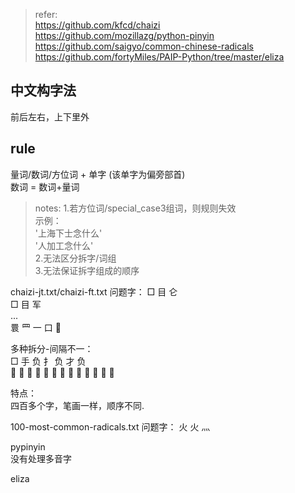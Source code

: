 > refer:  
https://github.com/kfcd/chaizi  
https://github.com/mozillazg/python-pinyin  
https://github.com/saigyo/common-chinese-radicals  
https://github.com/fortyMiles/PAIP-Python/tree/master/eliza  


## 中文构字法
前后左右，上下里外  


## rule
量词/数词/方位词 + 单字 (该单字为偏旁部首)  
数词 = 数词+量词  

> notes:
1.若方位词/special_case3组词，则规则失效  
示例：  
'上海下士念什么'  
'人加工念什么'  
2.无法区分拆字/词组  
3.无法保证拆字组成的顺序  


chaizi-jt.txt/chaizi-ft.txt
问题字：
□	目 仑  
□	目 军  
...  
睘	罒 一 口   

多种拆分-间隔不一：  
□	手 负	扌 负	才 负  
𢰻	手 臼 丨 丂	扌 臼 丨 丂	才 臼 丨 丂

特点：  
四百多个字，笔画一样，顺序不同.  


100-most-common-radicals.txt
问题字：
火	火	灬


pypinyin  
没有处理多音字


eliza  


